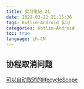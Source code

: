 ```yaml
---
title: 实习笔记-21
date: 2022-03-22 21:15:36
tags: Kotlin-Android 实习
categories: Kotlin-Android
toc: true
language: zh-CN
---
```


## 协程取消问题
[可以自动取消的lifecycleScope](https://blog.csdn.net/yu540135101/article/details/113246177?spm=1001.2101.3001.6661.1&utm_medium=distribute.pc_relevant_t0.none-task-blog-2%7Edefault%7ECTRLIST%7ERate-1.pc_relevant_paycolumn_v3&depth_1-utm_source=distribute.pc_relevant_t0.none-task-blog-2%7Edefault%7ECTRLIST%7ERate-1.pc_relevant_paycolumn_v3&utm_relevant_index=1)

